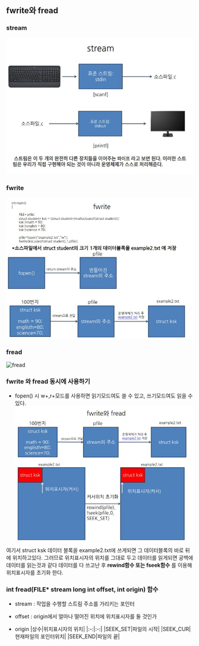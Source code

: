 ## fwrite와 fread

### stream 
![stream](./img/stream.jpg)

### fwrite
![fwrite](./img/fwrite.jpg)

### fread
![fread](.img/fread.jpg)

### fwrite 와 fread 동시에 사용하기
- fopen() 시 w+,r+모드를 사용하면 읽기모드여도 쓸 수 있고, 쓰기모드여도 읽을 수 있다.<br>
![fwrite_fread](./img/fwrite_fread.jpg)

여기서 struct ksk 데이터 블록을 example2.txt에 쓰게되면 그 데이터블록의 바로 뒤에 위치하고있다.
그러므로 위치표시자의 위치를 그대로 두고 데이터를 읽게되면 공백에 데이터를 읽는것과 같다
데이터를 다 쓰고난 후 __rewind함수 또는 fseek함수__ 를 이용해 위치표시자를 초기화 한다.


### int fread(FILE* stream long int offset, int origin) 함수
- stream : 작업을 수행할 스트림 주소를 가리키는 포인터
- offset : origin에서 얼마나 떨어진 위치에 위치표시자를 둘 것인가


- origin
|상수|위치표시자의 위치|
|:-:|:-:|
|SEEK_SET|파일의 시작|
|SEEK_CUR|현재파일의 포인터위치|
|SEEK_END|파일의 끝|
